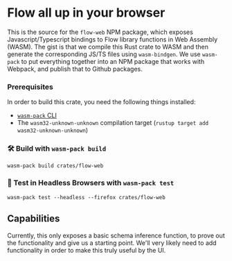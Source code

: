 # Flow all up in your browser

This is the source for the `flow-web` NPM package, which exposes Javascript/Typescript bindings to Flow library functions in Web Assembly (WASM).
The gist is that we compile this Rust crate to WASM and then generate the corresponding JS/TS files using `wasm-bindgen`. We use `wasm-pack` to put
everything together into an NPM package that works with Webpack, and publish that to Github packages.

### Prerequisites

In order to build this crate, you need the following things installed:

- [`wasm-pack` CLI](https://rustwasm.github.io/wasm-pack/installer/)
- The `wasm32-unknown-unknown` compilation target (`rustup target add wasm32-unknown-unknown`)

### 🛠️ Build with `wasm-pack build`

```
wasm-pack build crates/flow-web
```

### 🔬 Test in Headless Browsers with `wasm-pack test`

```
wasm-pack test --headless --firefox crates/flow-web
```


## Capabilities

Currently, this only exposes a basic schema inference function, to prove out the functionality and give us a starting point.
We'll very likely need to add functionality in order to make this truly useful by the UI.

